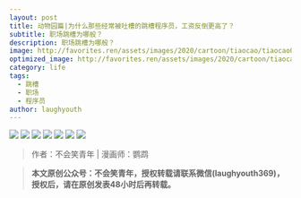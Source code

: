 ```yaml
---
layout: post
title: 动物园篇|为什么那些经常被吐槽的跳槽程序员，工资反倒更高了？
subtitle: 职场跳槽为哪般？
description: 职场跳槽为哪般？
image: http://favorites.ren/assets/images/2020/cartoon/tiaocao/tiaocao00.jpg
optimized_image: http://favorites.ren/assets/images/2020/cartoon/tiaocao/tiaocao00.jpg
category: life
tags:
  - 跳槽
  - 职场
  - 程序员
author: laughyouth
---
```


![](http://favorites.ren/assets/images/2020/cartoon/tiaocao/tiaocao01.jpg)
![](http://favorites.ren/assets/images/2020/cartoon/tiaocao/tiaocao02.jpg)
![](http://favorites.ren/assets/images/2020/cartoon/tiaocao/tiaocao03.jpg)
![](http://favorites.ren/assets/images/2020/cartoon/tiaocao/tiaocao04.jpg)
![](http://favorites.ren/assets/images/2020/cartoon/tiaocao/tiaocao05.jpg)
![](http://favorites.ren/assets/images/2020/cartoon/tiaocao/tiaocao06.jpg)
![](http://favorites.ren/assets/images/2020/cartoon/tiaocao/tiaocao07.jpg)

>作者：不会笑青年 | 漫画师：鹦鹉

>**本文原创公众号：不会笑青年，授权转载请联系微信(laughyouth369)，授权后，请在原创发表48小时后再转载。**


